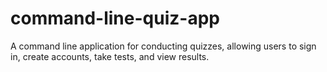 # command-line-quiz-app
A command line application for conducting quizzes, allowing users to sign in, create accounts, take tests, and view results.
